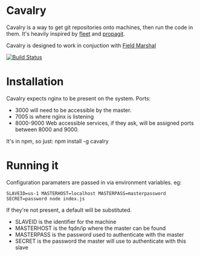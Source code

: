 # Cavalry

Cavalry is a way to get git repositories onto machines, then run the code in them. It's heavily inspired by [fleet](https://github.com/substack/fleet) and [propagit](https://github.com/substack/propagit).

Cavalry is designed to work in conjuction with [Field Marshal](https://github.com/davidbanham/field-marshal)

[![Build Status](https://travis-ci.org/davidbanham/cavalry.png?branch=master)](https://travis-ci.org/davidbanham/cavalry)

# Installation

Cavalry expects nginx to be present on the system.
Ports:
- 3000 will need to be accessible by the master.
- 7005 is where nginx is listening
- 8000-9000 Web accessible services, if they ask, will be assigned ports between 8000 and 9000.

It's in npm, so just:
    npm install -g cavalry

# Running it

Configuration paramaters are passed in via environment variables. eg:

    SLAVEID=us-1 MASTERHOST=localhost MASTERPASS=masterpassword SECRET=password node index.js

If they're not present, a default will be substituted.
- SLAVEID is the identifier for the machine
- MASTERHOST is the fqdn/ip where the master can be found
- MASTERPASS is the password used to authenticate with the master
- SECRET is the password the master will use to authenticate with this slave
